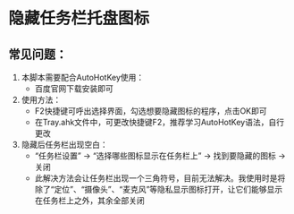 # 隐藏任务栏托盘图标  
## 常见问题：  
1. 本脚本需要配合AutoHotKey使用：
   * 百度官网下载安装即可
2. 使用方法：
   * F2快捷键可呼出选择界面，勾选想要隐藏图标的程序，点击OK即可
   * 在Tray.ahk文件中，可更改快捷键F2，推荐学习AutoHotKey语法，自行更改
3. 隐藏后任务栏出现空白：
   * “任务栏设置” -> “选择哪些图标显示在任务栏上” -> 找到要隐藏的图标 -> 关闭
   * 此解决方法会让任务栏出现一个三角符号，目前无法解决。我使用时是将除了“定位”、“摄像头”、“麦克风”等隐私显示图标打开，让它们能够显示在任务栏上之外，其余全部关闭

